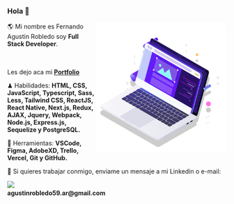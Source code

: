 ### Hola 👋

<img src="pc.svg" min-width="300px" max-width="300px" width="300px" align="right" alt="Computador">

<p align="left"> 
  🌎 Mi nombre es Fernando Agustin Robledo soy <strong>Full Stack Developer</strong>.
</p>
  <br><br>
  Les dejo aca mi <a href="https://agustinrobledo.com"><strong>Portfolio</strong></a>
<p align="left">
 ♟ Habilidades: <strong>HTML, CSS, JavaScript, Typescript, Sass, Less, Tailwind CSS, ReactJS, React Native, Next.js, Redux, AJAX, Jquery, Webpack, Node.js, Express.js,
  Sequelize y PostgreSQL.</strong>
</p>

<p align="left">
 🔧 Herramientas: <strong>VSCode, Figma, AdobeXD, Trello, Vercel, Git y GitHub.</strong>
</p>

<p align="left">
  💌 Si quieres trabajar conmigo, enviame un mensaje a mi Linkedin o e-mail:
</p>

<p align="left"> 
  <a href="https://www.linkedin.com/in/fernando-agustin-robledo" alt="Linkedin">
    <img src="https://img.shields.io/badge/-Linkedin-1C1C1C?style=for-the-badge&logo=Linkedin&logoColor=00FFFF&link=https://www.linkedin.com/in/iuricode"/>
  </a>
  <br>
  <strong>agustinrobledo59.ar@gmail.com</strong>
</p>

